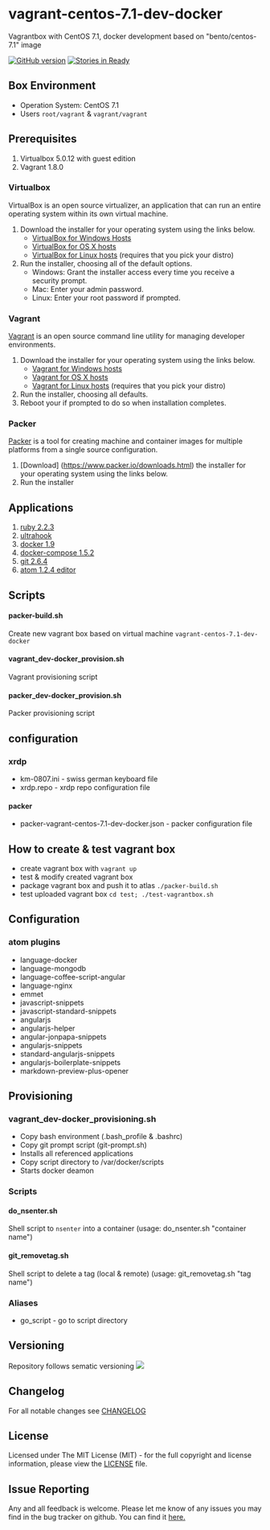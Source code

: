# vagrant-centos-7.1-dev-docker
Vagrantbox with CentOS 7.1, docker development based on "bento/centos-7.1" image

[![GitHub version](https://badge.fury.io/gh/elegoevvag%2Fvagrant-centos-7.1-dev-docker.svg)](https://badge.fury.io/gh/elegoevvag%2Fvagrant-centos-7.1-dev-docker)
[![Stories in Ready](https://badge.waffle.io/elegoevvag/vagrant-centos-7.1-dev-docker.png?label=ready&title=Ready)](https://waffle.io/elegoevvag/vagrant-centos-7.1-dev-docker)

## Box Environment
* Operation System: CentOS 7.1
* Users `root/vagrant` & `vagrant/vagrant`

## Prerequisites

1. Virtualbox 5.0.12 with guest edition
1. Vagrant 1.8.0

### Virtualbox

VirtualBox is an open source virtualizer, an application that can run an entire operating system within its own virtual machine.

1. Download the installer for your operating system using the links below.
    * [VirtualBox for Windows Hosts](http://download.virtualbox.org/virtualbox/5.0.12/VirtualBox-5.0.12-104815-Win.exe)
    * [VirtualBox for OS X hosts](http://download.virtualbox.org/virtualbox/5.0.12/VirtualBox-5.0.12-104815-OSX.dmg)
    * [VirtualBox for Linux hosts](https://www.virtualbox.org/wiki/Linux_Downloads) (requires that you pick your distro)
1. Run the installer, choosing all of the default options.
    * Windows: Grant the installer access every time you receive a security prompt.
    * Mac: Enter your admin password.
    * Linux: Enter your root password if prompted.

### Vagrant
[Vagrant](https://www.vagrantup.com/) is an open source command line utility for managing developer environments.

1. Download the installer for your operating system using the links below.
    * [Vagrant for Windows hosts](https://releases.hashicorp.com/vagrant/1.8.0/vagrant_1.8.0.msi)
    * [Vagrant for OS X hosts](https://releases.hashicorp.com/vagrant/1.8.0/vagrant_1.8.0.dmg)
    * [Vagrant for Linux hosts](https://www.vagrantup.com/downloads.html) (requires that you pick your distro)
1. Run the installer, choosing all defaults.
1. Reboot your if prompted to do so when installation completes.

### Packer
[Packer](https://www.packer.io/) is a tool for creating machine and container images for multiple platforms from a single source configuration.

1. [Download] (https://www.packer.io/downloads.html) the installer for your operating system using the links below.
1. Run the installer

## Applications
1. [ruby 2.2.3](https://www.ruby-lang.org/de/)
1. [ultrahook](http://www.ultrahook.com/)
1. [docker 1.9](https://www.docker.com/)
1. [docker-compose 1.5.2](https://docs.docker.com/compose/)
1. [git 2.6.4](https://git-scm.com/)
1. [atom 1.2.4 editor](https://atom.io/)

## Scripts
#### packer-build.sh
Create new vagrant box based on virtual machine `vagrant-centos-7.1-dev-docker`
#### vagrant_dev-docker_provision.sh
Vagrant provisioning script
#### packer_dev-docker_provision.sh
Packer provisioning script

## configuration
### xrdp
* km-0807.ini - swiss german keyboard file
* xrdp.repo - xrdp repo configuration file

#### packer
* packer-vagrant-centos-7.1-dev-docker.json - packer configuration file

## How to create & test vagrant box
* create vagrant box with `vagrant up`
* test & modify created vagrant box
* package vagrant box and push it to atlas `./packer-build.sh`
* test uploaded vagrant box `cd test; ./test-vagrantbox.sh`

## Configuration
### atom plugins
* language-docker
* language-mongodb
* language-coffee-script-angular
* language-nginx
* emmet
* javascript-snippets
* javascript-standard-snippets
* angularjs
* angularjs-helper
* angular-jonpapa-snippets
* angularjs-snippets
* standard-angularjs-snippets
* angularjs-boilerplate-snippets
* markdown-preview-plus-opener

## Provisioning
### vagrant_dev-docker_provisioning.sh
* Copy bash environment (.bash_profile & .bashrc)
* Copy git prompt script (git-prompt.sh)
* Installs all referenced applications
* Copy script directory to /var/docker/scripts
* Starts docker deamon

### Scripts
#### do_nsenter.sh
Shell script to `nsenter` into a container (usage: do_nsenter.sh "container name")
#### git_removetag.sh
Shell script to delete a tag (local & remote) (usage: git_removetag.sh "tag name")

### Aliases
* go_script - go to script directory

## Versioning
Repository follows sematic versioning  [![](https://img.shields.io/badge/semver-2.0.0-green.svg)](http://semver.org)

## Changelog
For all notable changes see [CHANGELOG](https://github.com/elegoevvag/vagrant-centos-7.1-dev-docker/blob/master/CHANGELOG.md)

## License
Licensed under The MIT License (MIT) - for the full copyright and license information, please view the [LICENSE](https://github.com/elegoevvag/vagrant-centos-7.1-dev-docker/blob/master/LICENSE) file.

## Issue Reporting
Any and all feedback is welcome.  Please let me know of any issues you may find in the bug tracker on github. You can find it [here. ](https://github.com/elegoevvag/vagrant-centos-7.1-dev-docker/issues)

